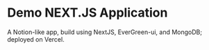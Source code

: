 # Demo NEXT.JS Application

A Notion-like app, build using NextJS, EverGreen-ui, and MongoDB; deployed on Vercel.